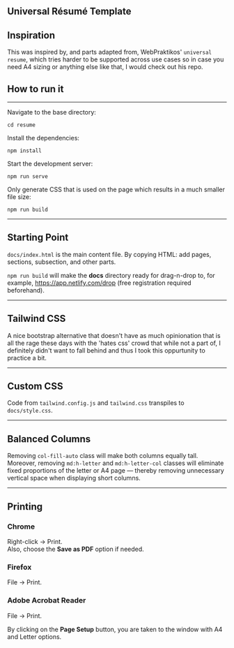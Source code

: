 ## Universal Résumé Template

## Inspiration
This was inspired by, and parts adapted from, WebPraktikos' `universal resume`, which tries harder to be supported across use cases so in case you need A4 sizing or anything else like that, I would check out his repo. 

## How to run it

<hr>

Navigate to the base directory:

```
cd resume
```

Install the dependencies:

```
npm install
```

Start the development server:

```
npm run serve
```

Only generate CSS that is used on the page which results in a much smaller file size:

```
npm run build
```

<hr>

## Starting Point

`docs/index.html` is the main content file. By copying HTML: add pages, sections, subsection, and other parts.

`npm run build` will make the **docs** directory ready for drag-n-drop to, for example, https://app.netlify.com/drop (free registration required beforehand).


<hr>

## Tailwind CSS

A nice bootstrap alternative that doesn't have as much opinionation that is all the rage these days with the 'hates css' crowd that while not a part of, I definitely didn't want to fall behind and thus I took this oppurtunity to practice a bit. 

<hr>


## Custom CSS

Code from `tailwind.config.js` and `tailwind.css` transpiles to `docs/style.css`.

<hr/>

## Balanced Columns

Removing `col-fill-auto` class will make both columns equally tall. Moreover, removing `md:h-letter` and `md:h-letter-col` classes will eliminate fixed proportions of the letter or A4 page — thereby removing unnecessary vertical space when displaying short columns.

<hr/>


## Printing

### Chrome

Right-click → Print.  
Also, choose the **Save as PDF** option if needed.

### Firefox

File → Print.

### Adobe Acrobat Reader

File → Print.

By clicking on the **Page Setup** button, you are taken to the window with A4 and Letter options.



